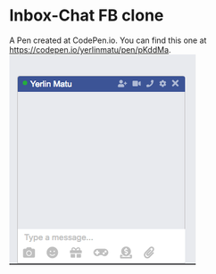 # Inbox-Chat FB clone
A Pen created at CodePen.io. You can find this one at https://codepen.io/yerlinmatu/pen/pKddMa.
![screen](brand/inbox.png)